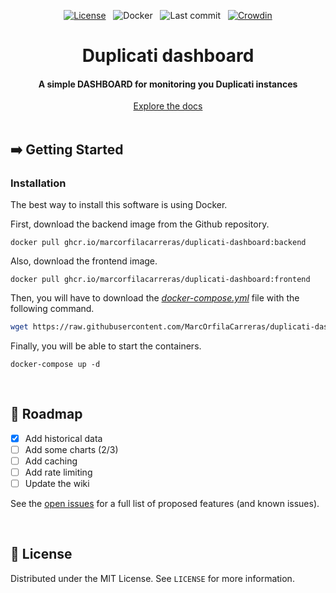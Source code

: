 <div align="center">

[![License](https://img.shields.io/github/license/MarcOrfilaCarreras/duplicati-dashboard?style=flat)](https://github.com/MarcOrfilaCarreras/duplicati-dashboard) &nbsp; ![Docker](https://img.shields.io/github/workflow/status/MarcOrfilaCarreras/duplicati-dashboard/docker?label=docker&style=flat) &nbsp; ![Last commit](https://img.shields.io/github/last-commit/MarcOrfilaCarreras/duplicati-dashboard?style=flat) &nbsp; [![Crowdin](https://badges.crowdin.net/duplicati-dashboard/localized.svg)](https://crowdin.com/project/duplicati-dashboard)

</div>

<div align="center">
    <h1>Duplicati dashboard</h1>
    <h4> A simple DASHBOARD for monitoring you Duplicati instances</h4>
    <a href="https://github.com/MarcOrfilaCarreras/duplicati-dashboard/wiki">Explore the docs</a>
</div>

<br>

## :arrow_right: Getting Started

### Installation

The best way to install this software is using Docker.

First, download the backend image from the Github repository.

```
docker pull ghcr.io/marcorfilacarreras/duplicati-dashboard:backend
```

Also, download the frontend image.

```
docker pull ghcr.io/marcorfilacarreras/duplicati-dashboard:frontend
```

Then, you will have to download the [*docker-compose.yml*](https://raw.githubusercontent.com/MarcOrfilaCarreras/duplicati-dashboard/master/docker/docker-compose.yml) file with the following command.

``` bash
wget https://raw.githubusercontent.com/MarcOrfilaCarreras/duplicati-dashboard/master/docker/docker-compose.yml
```

Finally, you will be able to start the containers.

```
docker-compose up -d
```

<br>

## :hammer: Roadmap

- [x] Add historical data
- [ ] Add some charts (2/3)
- [ ] Add caching
- [ ] Add rate limiting
- [ ] Update the wiki

See the [open issues](https://github.com/MarcOrfilaCarreras/duplicati-dashboard/issues) for a full list of proposed features (and known issues).

<br>

## :key: License

Distributed under the MIT License. See `LICENSE` for more information.
